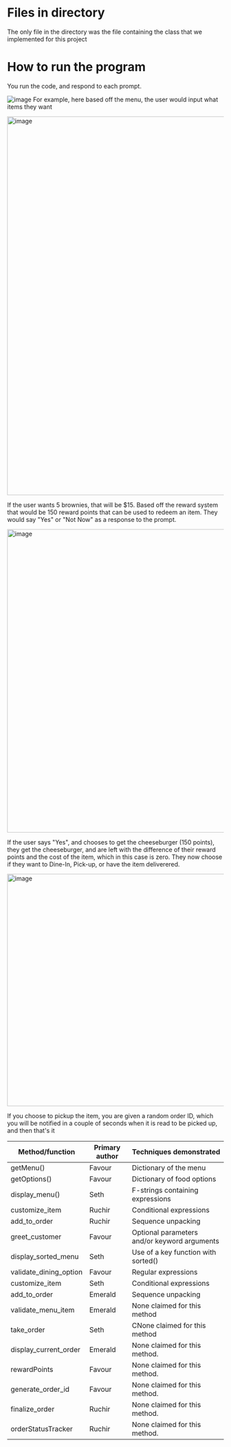 

# Files in directory

The only file in the directory was the file containing the class that we implemented for this project

# How to run the program
You run the code, and respond to each prompt.


![image](https://github.com/sethharrison99/INST326-Final-Project/assets/141862332/13c243b3-bd72-48d1-a001-95cfeb2e50d7)
For example, here based off the menu, the user would input what items they want



<img width="879" alt="image" src="https://github.com/sethharrison99/INST326-Final-Project/assets/141862332/7d6abdc4-6100-4dfb-9000-4202faf825ad">

If the user wants 5 brownies, that will be $15. Based off the reward system that would be 150 reward points that can be used to redeem an item. They would say "Yes" or "Not Now" as a response to the prompt.



<img width="704" alt="image" src="https://github.com/sethharrison99/INST326-Final-Project/assets/141862332/f6319063-2df9-44b6-88c7-000a05410432">

If the user says "Yes", and chooses to get the cheeseburger (150 points), they get the cheeseburger, and are left with the difference of their reward points and the cost of the item, which in this case is zero. They now choose if they want to Dine-In, Pick-up, or have the item deliverered. 



<img width="539" alt="image" src="https://github.com/sethharrison99/INST326-Final-Project/assets/141862332/b42603cb-2102-4ed3-92b6-720ebb667eed">

If you choose to pickup the item, you are given a random order ID, which you will be notified in a couple of seconds when it is read to be picked up, and then that's it





| Method/function  | Primary author | Techniques demonstrated|
| ------------- | ------------- | -----------------------------|
| getMenu()  | Favour  | Dictionary of the menu|
| getOptions()  | Favour  | Dictionary of food options|
| display_menu()  | Seth  | F-strings containing expressions|
|  customize_item  |  Ruchir  | Conditional expressions|
|  add_to_order  |  Ruchir  | Sequence unpacking|
|  greet_customer  |  Favour  | Optional parameters and/or keyword arguments |
|  display_sorted_menu  |  Seth  | Use of a key function with sorted()|
|  validate_dining_option  |  Favour  | Regular expressions|
|  customize_item  |  Seth  | Conditional expressions|
|  add_to_order  |  Emerald  | Sequence unpacking|
|  validate_menu_item  |  Emerald  | None claimed for this method|
|  take_order  |  Seth  | CNone claimed for this method|
|  display_current_order  |  Emerald  | None claimed for this method.|
|  rewardPoints  |  Favour  | None claimed for this method.|
|  generate_order_id  |  Favour  | None claimed for this method.|
|  finalize_order  |  Ruchir  | None claimed for this method.|
|  orderStatusTracker  |  Ruchir  | None claimed for this method.|

